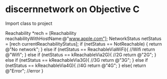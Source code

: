 # discernnetwork on Objective C

Import class to project

Reachability *rech = [Reachability reachabilityWithHostName:@"www.apple.com"];
NetworkStatus netStatus = [rech currentReachabilityStatus];
if (netStatus == NotReachable) {
return @"No network";
}
else if (netStatus == ReachableViaWiFi){
//Wifi
return @"Wifi";
}
else if (netStatus == kReachableVia2G){
//2G
return @"2G";
}
else if (netStatus == kReachableVia3G){
//3G
return @"3G";
}
else if (netStatus == kReachableVia4G){
//4G
return @"4G";
}
else{
return @"Error";
//error
}
